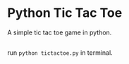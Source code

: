 # Python Tic Tac Toe

A simple tic tac toe game in python.

##

run `python tictactoe.py` in terminal.
